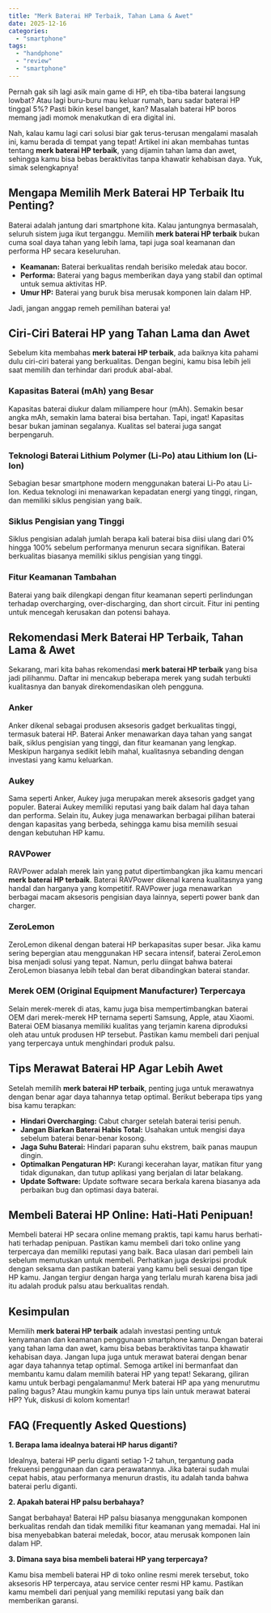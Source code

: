 ```yaml
---
title: "Merk Baterai HP Terbaik, Tahan Lama & Awet"
date: 2025-12-16
categories: 
  - "smartphone"
tags: 
  - "handphone"
  - "review"
  - "smartphone"
---
```


Pernah gak sih lagi asik main game di HP, eh tiba-tiba baterai langsung lowbat? Atau lagi buru-buru mau keluar rumah, baru sadar baterai HP tinggal 5%? Pasti bikin kesel banget, kan? Masalah baterai HP boros memang jadi momok menakutkan di era digital ini.

Nah, kalau kamu lagi cari solusi biar gak terus-terusan mengalami masalah ini, kamu berada di tempat yang tepat! Artikel ini akan membahas tuntas tentang **merk baterai HP terbaik**, yang dijamin tahan lama dan awet, sehingga kamu bisa bebas beraktivitas tanpa khawatir kehabisan daya. Yuk, simak selengkapnya!

## Mengapa Memilih Merk Baterai HP Terbaik Itu Penting?

Baterai adalah jantung dari smartphone kita. Kalau jantungnya bermasalah, seluruh sistem juga ikut terganggu. Memilih **merk baterai HP terbaik** bukan cuma soal daya tahan yang lebih lama, tapi juga soal keamanan dan performa HP secara keseluruhan.

- **Keamanan:** Baterai berkualitas rendah berisiko meledak atau bocor.
- **Performa:** Baterai yang bagus memberikan daya yang stabil dan optimal untuk semua aktivitas HP.
- **Umur HP:** Baterai yang buruk bisa merusak komponen lain dalam HP.

Jadi, jangan anggap remeh pemilihan baterai ya!

## Ciri-Ciri Baterai HP yang Tahan Lama dan Awet

Sebelum kita membahas **merk baterai HP terbaik**, ada baiknya kita pahami dulu ciri-ciri baterai yang berkualitas. Dengan begini, kamu bisa lebih jeli saat memilih dan terhindar dari produk abal-abal.

### Kapasitas Baterai (mAh) yang Besar

Kapasitas baterai diukur dalam miliampere hour (mAh). Semakin besar angka mAh, semakin lama baterai bisa bertahan. Tapi, ingat! Kapasitas besar bukan jaminan segalanya. Kualitas sel baterai juga sangat berpengaruh.

### Teknologi Baterai Lithium Polymer (Li-Po) atau Lithium Ion (Li-Ion)

Sebagian besar smartphone modern menggunakan baterai Li-Po atau Li-Ion. Kedua teknologi ini menawarkan kepadatan energi yang tinggi, ringan, dan memiliki siklus pengisian yang baik.

### Siklus Pengisian yang Tinggi

Siklus pengisian adalah jumlah berapa kali baterai bisa diisi ulang dari 0% hingga 100% sebelum performanya menurun secara signifikan. Baterai berkualitas biasanya memiliki siklus pengisian yang tinggi.

### Fitur Keamanan Tambahan

Baterai yang baik dilengkapi dengan fitur keamanan seperti perlindungan terhadap overcharging, over-discharging, dan short circuit. Fitur ini penting untuk mencegah kerusakan dan potensi bahaya.

## Rekomendasi Merk Baterai HP Terbaik, Tahan Lama & Awet

Sekarang, mari kita bahas rekomendasi **merk baterai HP terbaik** yang bisa jadi pilihanmu. Daftar ini mencakup beberapa merek yang sudah terbukti kualitasnya dan banyak direkomendasikan oleh pengguna.

### Anker

Anker dikenal sebagai produsen aksesoris gadget berkualitas tinggi, termasuk baterai HP. Baterai Anker menawarkan daya tahan yang sangat baik, siklus pengisian yang tinggi, dan fitur keamanan yang lengkap. Meskipun harganya sedikit lebih mahal, kualitasnya sebanding dengan investasi yang kamu keluarkan.

### Aukey

Sama seperti Anker, Aukey juga merupakan merek aksesoris gadget yang populer. Baterai Aukey memiliki reputasi yang baik dalam hal daya tahan dan performa. Selain itu, Aukey juga menawarkan berbagai pilihan baterai dengan kapasitas yang berbeda, sehingga kamu bisa memilih sesuai dengan kebutuhan HP kamu.

### RAVPower

RAVPower adalah merek lain yang patut dipertimbangkan jika kamu mencari **merk baterai HP terbaik**. Baterai RAVPower dikenal karena kualitasnya yang handal dan harganya yang kompetitif. RAVPower juga menawarkan berbagai macam aksesoris pengisian daya lainnya, seperti power bank dan charger.

### ZeroLemon

ZeroLemon dikenal dengan baterai HP berkapasitas super besar. Jika kamu sering bepergian atau menggunakan HP secara intensif, baterai ZeroLemon bisa menjadi solusi yang tepat. Namun, perlu diingat bahwa baterai ZeroLemon biasanya lebih tebal dan berat dibandingkan baterai standar.

### Merek OEM (Original Equipment Manufacturer) Terpercaya

Selain merek-merek di atas, kamu juga bisa mempertimbangkan baterai OEM dari merek-merek HP ternama seperti Samsung, Apple, atau Xiaomi. Baterai OEM biasanya memiliki kualitas yang terjamin karena diproduksi oleh atau untuk produsen HP tersebut. Pastikan kamu membeli dari penjual yang terpercaya untuk menghindari produk palsu.

## Tips Merawat Baterai HP Agar Lebih Awet

Setelah memilih **merk baterai HP terbaik**, penting juga untuk merawatnya dengan benar agar daya tahannya tetap optimal. Berikut beberapa tips yang bisa kamu terapkan:

- **Hindari Overcharging:** Cabut charger setelah baterai terisi penuh.
- **Jangan Biarkan Baterai Habis Total:** Usahakan untuk mengisi daya sebelum baterai benar-benar kosong.
- **Jaga Suhu Baterai:** Hindari paparan suhu ekstrem, baik panas maupun dingin.
- **Optimalkan Pengaturan HP:** Kurangi kecerahan layar, matikan fitur yang tidak digunakan, dan tutup aplikasi yang berjalan di latar belakang.
- **Update Software:** Update software secara berkala karena biasanya ada perbaikan bug dan optimasi daya baterai.

## Membeli Baterai HP Online: Hati-Hati Penipuan!

Membeli baterai HP secara online memang praktis, tapi kamu harus berhati-hati terhadap penipuan. Pastikan kamu membeli dari toko online yang terpercaya dan memiliki reputasi yang baik. Baca ulasan dari pembeli lain sebelum memutuskan untuk membeli. Perhatikan juga deskripsi produk dengan seksama dan pastikan baterai yang kamu beli sesuai dengan tipe HP kamu. Jangan tergiur dengan harga yang terlalu murah karena bisa jadi itu adalah produk palsu atau berkualitas rendah.

## Kesimpulan

Memilih **merk baterai HP terbaik** adalah investasi penting untuk kenyamanan dan keamanan penggunaan smartphone kamu. Dengan baterai yang tahan lama dan awet, kamu bisa bebas beraktivitas tanpa khawatir kehabisan daya. Jangan lupa juga untuk merawat baterai dengan benar agar daya tahannya tetap optimal. Semoga artikel ini bermanfaat dan membantu kamu dalam memilih baterai HP yang tepat! Sekarang, giliran kamu untuk berbagi pengalamanmu! Merk baterai HP apa yang menurutmu paling bagus? Atau mungkin kamu punya tips lain untuk merawat baterai HP? Yuk, diskusi di kolom komentar!

## FAQ (Frequently Asked Questions)

**1\. Berapa lama idealnya baterai HP harus diganti?**

Idealnya, baterai HP perlu diganti setiap 1-2 tahun, tergantung pada frekuensi penggunaan dan cara perawatannya. Jika baterai sudah mulai cepat habis, atau performanya menurun drastis, itu adalah tanda bahwa baterai perlu diganti.

**2\. Apakah baterai HP palsu berbahaya?**

Sangat berbahaya! Baterai HP palsu biasanya menggunakan komponen berkualitas rendah dan tidak memiliki fitur keamanan yang memadai. Hal ini bisa menyebabkan baterai meledak, bocor, atau merusak komponen lain dalam HP.

**3\. Dimana saya bisa membeli baterai HP yang terpercaya?**

Kamu bisa membeli baterai HP di toko online resmi merek tersebut, toko aksesoris HP terpercaya, atau service center resmi HP kamu. Pastikan kamu membeli dari penjual yang memiliki reputasi yang baik dan memberikan garansi.
